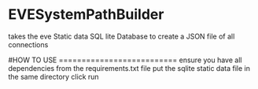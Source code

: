# EVESystemPathBuilder
takes the eve Static data SQL lite Database to create a JSON file of all connections


#HOW TO USE ==========================
ensure you have all dependencies from the requirements.txt file
put the sqlite static data file in the same directory
click run
